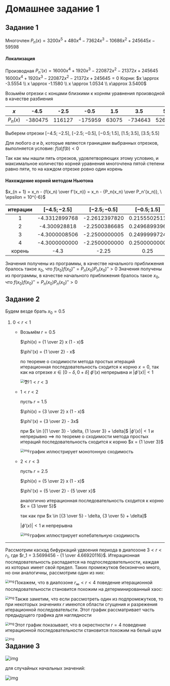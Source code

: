 # Домашнее задание 1

## Задание 1

Многочлен $P_n(x) = 3200 x^5 + 480 x^4 - 73624 x^3 - 10686 x^2 + 245645 x - 59598$

#### Локализация

Производная $P_n'(x) = 16000 x^4 + 1920 x^3 - 220872 x^2 - 21372 x + 245645$
$16000 x^4 + 1920 x^3 - 220872 x^2 - 21372 x + 245645 = 0$
Корни: $x \approx -3.5554 \\ x \approx -1.1580 \\ x \approx 1.0534 \\ x\approx 3.5400$

Возьмём отрезки с концами близкими к корням уравнения производной в качестве разбиения

|   $x$    |  -4.5   |  -2.5  |  -0.5   |  1.5  |   3.5   |   5.5   |
| :------: | :-----: | :----: | :-----: | :---: | :-----: | :-----: |
| $P_n(x)$ | -380475 | 116127 | -175959 | 63075 | -734643 | 5263335 |

Выберем отрезки $[-4.5;-2.5],\ [-2.5;-0.5],\ [-0.5;1.5],\ [1.5;3.5],\ [3.5;5.5]$

Для любого $a$ и $b$, которые являются границами выбранных отрезков, выполняется условие: $f(a) f(b) < 0$

Так как мы нашли пять отрезков, удовлетворяющих этому условию, и максимальное количество корней уравнения многочлена пятой степени равно пяти, то на каждом отрезке ровно один корень

#### Нахождение корней методом Ньютона

$x_{n + 1} = x_n - {f(x_n) \over f'(x_n)} = x_n - {P_n(x_n) \over P_n'(x_n)}, \ \epsilon = 10^{-6}$

| итерации | $[-4.5; -2.5]$ | $[-2.5; -0.5]$ | $[-0.5; 1.5]$ | $[1.5; 3.5]$ | $[3.5; 5.5]$ |
| :------: | :------------: | :------------: | :-----------: | :----------: | :----------: |
|    1     | -4.3312899768  | -2.2612397820  | 0.2155502511  | 1.8219837248 | 4.8739461899 |
|    2     |  -4.300928818  | -2.2500386685  | 0.2496899396  | 1.7532514185 | 4.5286058187 |
|    3     | -4.3000008506  | -2.2500000005  | 0.2499999724  | 1.7500074089 | 4.4127323851 |
|    4     | -4.3000000000  | -2.2500000000  | 0.2500000000  | 1.7500000000 | 4.4001411870 |
|  корень  |      -4.3      |     -2.25      |     0.25      |     1.75     |     4.4      |

Значения получены из программы, в качестве начального приближения бралось такое $x_0$, что $f(x_0) f(x_0)'' = P_n(x_0) P_n(x_0)'' > 0$
Значения получены из программы, в качестве начального приближения бралось такое $x_0$, что $f(x_0) f(x_0)'' = P_n(x_0) P_n(x_0)'' > 0$



## Задание 2

Будем везде брать $x_0 = 0.5$

1. $0 < r < 1$

   + Возьмём  $r = 0.5$
     
     $\phi(x) = {1 \over 2} x (1 - x)$
   
     $\phi'(x) = {1 \over 2} - x$

     по теореме о сходимости метода простых итераций итерационная последовательность сходится к корню $x = 0$, так как на отрезке $x \in [0 - \delta, 0 + \delta]$ $\phi'(x)$ непрерывна и $|\phi'(x)| < 1$

     <img src="../assets/hw1-task2-stairs.jpg" alt="img" style="zoom:70%;" align="left" />

2. $1 < r < 3$

   - $1 < r < 2$

     пусть $r = 1.5$

     $\phi(x) = {3 \over 2} x (1 - x)$

     $\phi'(x) = {3 \over 2} - 3x$

     при $x \in [{1 \over 3} - \delta, {1 \over 3} + \delta]$ $|\phi'(x)| < 1$ и непрерывно $\implies$ по теореме о сходимости метода простых итераций последовательность сходится к корню $x = {1 \over 3}$

     <img src="../assets/hw1-task2-stairs-15.jpg" alt="img" style="zoom:70%;" align="left" />
     
     график иллюстрирует монотонную сходимость
     
   - $2 < r < 3$

     пусть $r = 2.5$

     $\phi(x) = {5 \over 2} x (1 - x)$

     $\phi'(x) = {5 \over 2} - {5 \over x}$

     аналогично итерационная последовательность сходится к корню $x = {3 \over 5}$

     так как при $x \in [{3 \over 5} - \delta, {3 \over 5} + \delta]$

     $|\phi'(x)| < 1$ и непрерывна

     <img src="../assets/hw1-task2-snail.jpg" alt="img" style="zoom:70%;" align="left" />
     
     график иллюстрирует колебательную сходимость



---

Рассмотрим каскад бифуркаций удвоения периода в диапозоне $3 < r < r_1$, где $r_1 = 3.5699456 - {1 \over 4.66920116}$. Итерационная последовательность распадается на подпоследовательности, каждая из которых имеет свой предел. Таких промежутков бесконечно много, но они аналогичны, рассмотрим один из них: 

<img src="../assets/hw1-task2-graph.png" alt="img" style="zoom:70%;" align="left" />



Покажем, что в диапозоне $r_\infty < r < 4$ поведение итерационной последовательности становится похожим на детерминированный хаос:

<img src="../assets/hw1-task2-second.png" alt="img" style="zoom:70%;" align="left" />



Также заметим, что если рассмотреть один из подпромежутков, то при некоторых значениях $r$ имеются области сгущения и разрежения итерационной последовательсти. Этот график рассматривает часть предыдущего графика для наглядности

<img src="../assets/hw1-task2-third.png" alt="img" style="zoom:70%;" align="left" />



Этот график показывает, что в окрестности $r = 4$ поведение итерационной последовательности становится похожим на белый шум

<img src="../assets/hw1-task2-fourth.png" alt="img" style="zoom:70%;" align="left" />



## Задание 3

![img](../assets/hw1-task3-equation.png)

для случайных начальных значений:

![img](../assets/hw1-task3-random.png)
